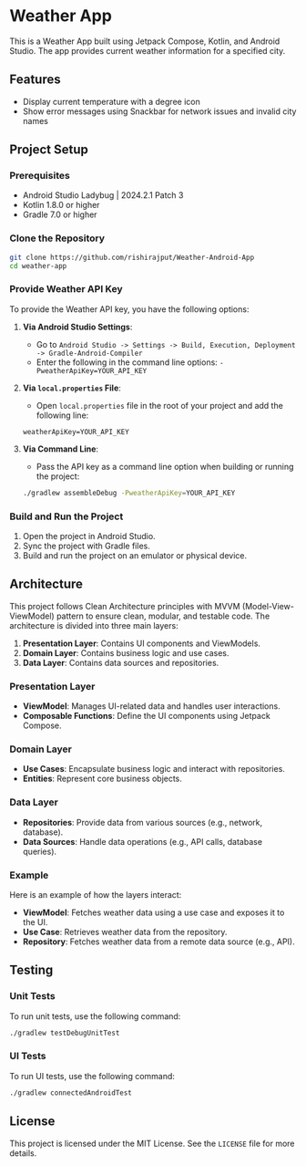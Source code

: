 # Weather App

This is a Weather App built using Jetpack Compose, Kotlin, and Android Studio. The app provides current weather information for a specified city.

## Features

- Display current temperature with a degree icon
- Show error messages using Snackbar for network issues and invalid city names

## Project Setup

### Prerequisites

- Android Studio Ladybug | 2024.2.1 Patch 3
- Kotlin 1.8.0 or higher
- Gradle 7.0 or higher

### Clone the Repository

```sh
git clone https://github.com/rishirajput/Weather-Android-App
cd weather-app
```

### Provide Weather API Key

To provide the Weather API key, you have the following options:

1. **Via Android Studio Settings**:
    - Go to `Android Studio -> Settings -> Build, Execution, Deployment -> Gradle-Android-Compiler`
    - Enter the following in the command line options: `-PweatherApiKey=YOUR_API_KEY`

2. **Via `local.properties` File**:
    - Open `local.properties` file in the root of your project and add the following line:
    ```properties
    weatherApiKey=YOUR_API_KEY
    ```

3. **Via Command Line**:
    - Pass the API key as a command line option when building or running the project:
    ```sh
    ./gradlew assembleDebug -PweatherApiKey=YOUR_API_KEY
    ```

### Build and Run the Project

1. Open the project in Android Studio.
2. Sync the project with Gradle files.
3. Build and run the project on an emulator or physical device.

## Architecture

This project follows Clean Architecture principles with MVVM (Model-View-ViewModel) pattern to ensure clean, modular, and testable code. The architecture is divided into three main layers:

1. **Presentation Layer**: Contains UI components and ViewModels.
2. **Domain Layer**: Contains business logic and use cases.
3. **Data Layer**: Contains data sources and repositories.

### Presentation Layer

- **ViewModel**: Manages UI-related data and handles user interactions.
- **Composable Functions**: Define the UI components using Jetpack Compose.

### Domain Layer

- **Use Cases**: Encapsulate business logic and interact with repositories.
- **Entities**: Represent core business objects.

### Data Layer

- **Repositories**: Provide data from various sources (e.g., network, database).
- **Data Sources**: Handle data operations (e.g., API calls, database queries).

### Example

Here is an example of how the layers interact:

- **ViewModel**: Fetches weather data using a use case and exposes it to the UI.
- **Use Case**: Retrieves weather data from the repository.
- **Repository**: Fetches weather data from a remote data source (e.g., API).

## Testing

### Unit Tests

To run unit tests, use the following command:

```sh
./gradlew testDebugUnitTest
```

### UI Tests

To run UI tests, use the following command:

```sh
./gradlew connectedAndroidTest
```

## License

This project is licensed under the MIT License. See the `LICENSE` file for more details.
